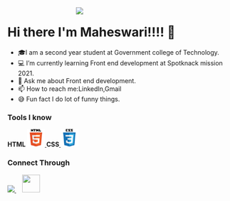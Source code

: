 
<img src="https://static.vecteezy.com/system/resources/previews/000/180/387/non_2x/software-engineers-vectors.jpg" align="right" width="350px" heigth="350px">
  <h1>
  <b>Hi there I'm Maheswari!!!! 👋</b></h1>
 
- 🎓I am a second year student at Government college of Technology. 
- 💻 I’m currently learning Front end development at Spotknack mission 2021.
- 💬 Ask me about Front end development.
- 📫 How to reach me:LinkedIn,Gmail
- 😅 Fun fact I do lot of funny things.
<h3><b>Tools I know</b></h3>
  <p><b>HTML<b><a href="https://www.w3.org/html/" target="_blank"></a> 
 <a href="https://www.w3.org/html/" target="_blank"> <img src="https://raw.githubusercontent.com/devicons/devicon/master/icons/html5/html5-original-wordmark.svg" alt="html5" width="40" height="40"/> </a>
  <b>CSS</b><a href="https://www.w3schools.com/css/" target="_blank"> <img src="https://raw.githubusercontent.com/devicons/devicon/master/icons/css3/css3-original-wordmark.svg" alt="css3" width="40" height="40"> </a></p>
  
  <h3>Connect Through</h3> 
  
  <a href="https://www.linkedin.com/in/maheswari-s-8107761b0">
   <img src="https://img.icons8.com/bubbles/50/000000/linkedin.png"/>
  </a> &nbsp &nbsp
  <a href="mailto:mahijanu1119@gmail.com"><img src=""https://img.icons8.com/bubbles/50/000000/gmail.png"/" width="40" height="40"> 
  </a>
 
